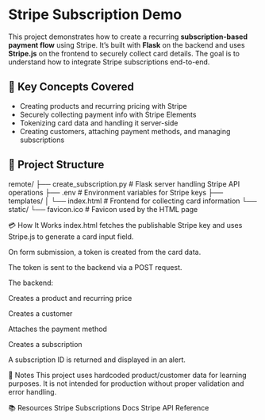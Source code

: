 # Stripe Subscription Demo

This project demonstrates how to create a recurring **subscription-based payment flow** using Stripe. It’s built with **Flask** on the backend and uses **Stripe.js** on the frontend to securely collect card details. The goal is to understand how to integrate Stripe subscriptions end-to-end.

## 🧠 Key Concepts Covered

- Creating products and recurring pricing with Stripe
- Securely collecting payment info with Stripe Elements
- Tokenizing card data and handling it server-side
- Creating customers, attaching payment methods, and managing subscriptions

## 📁 Project Structure

remote/
├── create_subscription.py # Flask server handling Stripe API operations
├── .env # Environment variables for Stripe keys
├── templates/
│ └── index.html # Frontend for collecting card information
└── static/
└── favicon.ico # Favicon used by the HTML page

💳 How It Works
index.html fetches the publishable Stripe key and uses Stripe.js to generate a card input field.

On form submission, a token is created from the card data.

The token is sent to the backend via a POST request.

The backend:

Creates a product and recurring price

Creates a customer

Attaches the payment method

Creates a subscription

A subscription ID is returned and displayed in an alert.

📝 Notes
This project uses hardcoded product/customer data for learning purposes.
It is not intended for production without proper validation and error handling.

📚 Resources
Stripe Subscriptions Docs
Stripe API Reference